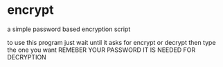 # encrypt
a simple password based encryption script 

to use this program just wait until it asks for encrypt or decrypt then type the one you want REMEBER YOUR PASSWORD IT IS NEEDED FOR DECRYPTION
